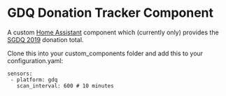# GDQ Donation Tracker Component

A custom [Home Assistant](https://home-assistant.io) component which (currently
only) provides the [SGDQ 2019](https://gamesdonequick.com) donation total.

Clone this into your custom_components folder and add this to your
configuration.yaml:

```
sensors:
 - platform: gdq
   scan_interval: 600 # 10 minutes
```
